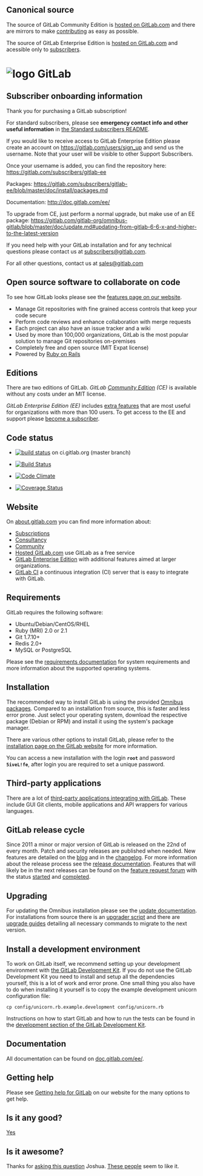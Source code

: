 ## Canonical source

The source of GitLab Community Edition is [hosted on GitLab.com](https://gitlab.com/gitlab-org/gitlab-ce/) and there are mirrors to make [contributing](CONTRIBUTING.md) as easy as possible.

The source of GitLab Enterprise Edition is [hosted on GitLab.com](https://gitlab.com/subscribers/gitlab-ee) and acessible only to [subscribers](https://about.gitlab.com/subscription/).

# ![logo](https://about.gitlab.com/images/gitlab_logo.png) GitLab

## Subscriber onboarding information

Thank you for purchasing a GitLab subscription!

For standard subscribers, please see **emergency contact info and other useful information** in [the Standard subscribers README](https://gitlab.com/standard/standard-subscriber-information/tree/master#README).

If you would like to receive access to GitLab Enterprise Edition please create an account on https://gitlab.com/users/sign_up and send us the username. Note that your user will be visible to other Support Subscribers.

Once your username is added, you can find the repository here:
https://gitlab.com/subscribers/gitlab-ee

Packages:
https://gitlab.com/subscribers/gitlab-ee/blob/master/doc/install/packages.md

Documentation:
http://doc.gitlab.com/ee/

To upgrade from CE, just perform a normal upgrade, but make use of an EE package:
https://gitlab.com/gitlab-org/omnibus-gitlab/blob/master/doc/update.md#updating-from-gitlab-6-6-x-and-higher-to-the-latest-version

If you need help with your GitLab installation and for any technical questions please contact us at subscribers@gitlab.com.

For all other questions, contact us at sales@gitlab.com

## Open source software to collaborate on code

To see how GitLab looks please see the [features page on our website](https://about.gitlab.com/features/).

- Manage Git repositories with fine grained access controls that keep your code secure
- Perform code reviews and enhance collaboration with merge requests
- Each project can also have an issue tracker and a wiki
- Used by more than 100,000 organizations, GitLab is the most popular solution to manage Git repositories on-premises
- Completely free and open source (MIT Expat license)
- Powered by [Ruby on Rails](https://github.com/rails/rails)

## Editions

There are two editions of GitLab.
*GitLab [Community Edition](https://about.gitlab.com/features/) (CE)* is available without any costs under an MIT license.

*GitLab Enterprise Edition (EE)* includes [extra features](https://about.gitlab.com/features/#compare) that are most useful for organizations with more than 100 users.
To get access to the EE and support please [become a subscriber](https://about.gitlab.com/pricing/).

## Code status

- [![build status](https://ci.gitlab.org/projects/1/status.png?ref=master)](https://ci.gitlab.org/projects/1?ref=master) on ci.gitlab.org (master branch)

- [![Build Status](https://semaphoreapp.com/api/v1/projects/2f1a5809-418b-4cc2-a1f4-819607579fe7/243338/badge.png)](https://semaphoreapp.com/gitlabhq/gitlabhq)

- [![Code Climate](https://codeclimate.com/github/gitlabhq/gitlabhq.svg)](https://codeclimate.com/github/gitlabhq/gitlabhq)

- [![Coverage Status](https://coveralls.io/repos/gitlabhq/gitlabhq/badge.png?branch=master)](https://coveralls.io/r/gitlabhq/gitlabhq?branch=master)

## Website

On [about.gitlab.com](https://about.gitlab.com/) you can find more information about:

- [Subscriptions](https://about.gitlab.com/subscription/)
- [Consultancy](https://about.gitlab.com/consultancy/)
- [Community](https://about.gitlab.com/community/)
- [Hosted GitLab.com](https://about.gitlab.com/gitlab-com/) use GitLab as a free service
- [GitLab Enterprise Edition](https://about.gitlab.com/gitlab-ee/) with additional features aimed at larger organizations.
- [GitLab CI](https://about.gitlab.com/gitlab-ci/) a continuous integration (CI) server that is easy to integrate with GitLab.

## Requirements

GitLab requires the following software:

- Ubuntu/Debian/CentOS/RHEL
- Ruby (MRI) 2.0 or 2.1
- Git 1.7.10+
- Redis 2.0+
- MySQL or PostgreSQL

Please see the [requirements documentation](doc/install/requirements.md) for system requirements and more information about the supported operating systems.

## Installation

The recommended way to install GitLab is using the provided [Omnibus packages](https://about.gitlab.com/downloads/). Compared to an installation from source, this is faster and less error prone. Just select your operating system, download the respective package (Debian or RPM) and install it using the system's package manager.

There are various other options to install GitLab, please refer to the [installation page on the GitLab website](https://about.gitlab.com/installation/) for more information.

You can access a new installation with the login **`root`** and password **`5iveL!fe`**, after login you are required to set a unique password.

## Third-party applications

There are a lot of [third-party applications integrating with GitLab](https://about.gitlab.com/applications/). These include GUI Git clients, mobile applications and API wrappers for various languages.

## GitLab release cycle

Since 2011 a minor or major version of GitLab is released on the 22nd of every month. Patch and security releases are published when needed. New features are detailed on the [blog](https://about.gitlab.com/blog/) and in the [changelog](CHANGELOG). For more information about the release process see the [release documentation](https://gitlab.com/gitlab-org/gitlab-ce/tree/master/doc/release). Features that will likely be in the next releases can be found on the [feature request forum](http://feedback.gitlab.com/forums/176466-general) with the status [started](http://feedback.gitlab.com/forums/176466-general/status/796456) and [completed](http://feedback.gitlab.com/forums/176466-general/status/796457).

## Upgrading

For updating the Omnibus installation please see the [update documentation](https://gitlab.com/gitlab-org/omnibus-gitlab/blob/master/doc/update.md). For installations from source there is an [upgrader script](doc/update/upgrader.md) and there are [upgrade guides](doc/update) detailing all necessary commands to migrate to the next version.

## Install a development environment

To work on GitLab itself, we recommend setting up your development environment with [the GitLab Development Kit](https://gitlab.com/gitlab-org/gitlab-development-kit).
If you do not use the GitLab Development Kit you need to install and setup all the dependencies yourself, this is a lot of work and error prone.
One small thing you also have to do when installing it yourself is to copy the example development unicorn configuration file:

    cp config/unicorn.rb.example.development config/unicorn.rb

Instructions on how to start GitLab and how to run the tests can be found in the [development section of the GitLab Development Kit](https://gitlab.com/gitlab-org/gitlab-development-kit#development).

## Documentation

All documentation can be found on [doc.gitlab.com/ee/](http://doc.gitlab.com/ee/).

## Getting help

Please see [Getting help for GitLab](https://about.gitlab.com/getting-help/) on our website for the many options to get help.

## Is it any good?

[Yes](https://news.ycombinator.com/item?id=3067434)

## Is it awesome?

Thanks for [asking this question](https://twitter.com/supersloth/status/489462789384056832) Joshua.
[These people](https://twitter.com/gitlab/favorites) seem to like it.